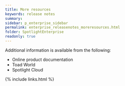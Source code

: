 ```yaml
---
title: More resources
keywords: release notes
summary:
sidebar: p_enterprise_sidebar
permalink: enterprise_releasenotes_moreresources.html
folder: SpotlightEnterprise
readonly: true
---
```


Additional information is available from the following:

* Online product documentation
* Toad World
* Spotlight Cloud

{% include links.html %}
